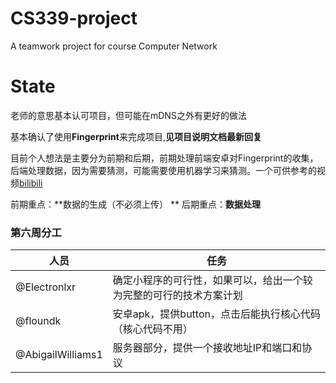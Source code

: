 # CS339-project
A teamwork project for course Computer Network
# State
老师的意思基本认可项目，但可能在mDNS之外有更好的做法

基本确认了使用**Fingerprint**来完成项目,**见项目说明文档最新回复**

目前个人想法是主要分为前期和后期，前期处理前端安卓对Fingerprint的收集，后端处理数据，因为需要猜测，可能需要使用机器学习来猜测。一个可供参考的视频[bilibili](https://www.bilibili.com/video/BV1Zf4y1W7ez?spm_id_from=333.999.0.0)

前期重点：**数据的生成（不必须上传） **
后期重点：**数据处理**

### 第六周分工

| 人员 | 任务                                                         |
| ---- | ------------------------------------------------------------ |
| @Electronlxr   | 确定小程序的可行性，如果可以，给出一个较为完整的可行的技术方案计划 |
| @floundk   | 安卓apk，提供button，点击后能执行核心代码（核心代码不用）    |
| @AbigailWilliams1   | 服务器部分，提供一个接收地址IP和端口和协议                   |

